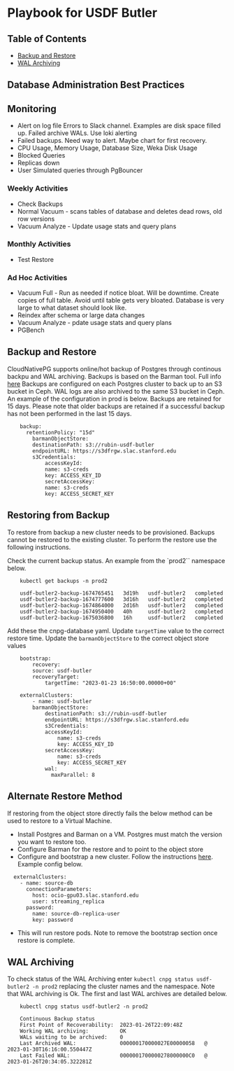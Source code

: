 # Playbook for USDF Butler


## Table of Contents

* [Backup and Restore](#backup-and-restore)
* [WAL Archiving](#wal-archiving)


## Database Administration Best Practices

## Monitoring
* Alert on log file Errors to Slack channel.  Examples are disk space filled up.  Failed archive WALs. Use loki alerting
* Failed backups.  Need way to alert.  Maybe chart for first recovery.
* CPU Usage, Memory Usage, Database Size, Weka Disk Usage
* Blocked Queries
* Replicas down
* User Simulated queries through PgBouncer

### Weekly Activities
* Check Backups
* Normal Vacuum - scans tables of database and deletes dead rows, old row versions
* Vacuum Analyze - Update usage stats and query plans

### Monthly Activities
* Test Restore

### Ad Hoc Activities
* Vacuum Full - Run as needed if notice bloat.  Will be downtime.  Create copies of full table.  Avoid until table gets very bloated.  Database is very large to what dataset should look like.
* Reindex after schema or large data changes
* Vacuum Analyze - pdate usage stats and query plans
* PGBench


## Backup and Restore

CloudNativePG supports online/hot backup of Postgres through continous backpu and WAL archiving.  Backups is based on the Barman tool.  Full info [here](https://cloudnative-pg.io/documentation/1.18/backup_recovery)  Backups are configured on each Postgres cluster to back up to an S3 bucket in Ceph.  WAL logs are also archived to the same S3 bucket in Ceph.  An example of the configuration in prod is below.  Backups are retained for 15 days.  Please note that older backups are retained if a successful backup has not been performed in the last 15 days.

```
    backup:
      retentionPolicy: "15d"
        barmanObjectStore:
        destinationPath: s3://rubin-usdf-butler
        endpointURL: https://s3dfrgw.slac.stanford.edu
        s3Credentials:
            accessKeyId:
            name: s3-creds
            key: ACCESS_KEY_ID
            secretAccessKey:
            name: s3-creds
            key: ACCESS_SECRET_KEY
```

## Restoring from Backup

To restore from backup a new cluster needs to be provisioned.  Backups cannot be restored to the existing cluster.  To perform the restore use the following instructions.

Check the current backup status.  An example from the `prod2`` namespace below.  

```
    kubectl get backups -n prod2

    usdf-butler2-backup-1674765451   3d19h   usdf-butler2   completed   
    usdf-butler2-backup-1674777600   3d16h   usdf-butler2   completed   
    usdf-butler2-backup-1674864000   2d16h   usdf-butler2   completed   
    usdf-butler2-backup-1674950400   40h     usdf-butler2   completed   
    usdf-butler2-backup-1675036800   16h     usdf-butler2   completed
```

Add these the cnpg-database yaml.  Update `targetTime` value to the correct restore time.  Update the `barmanObjectStore` to the correct object store values

```
    bootstrap:
        recovery:
        source: usdf-butler
        recoveryTarget:
            targetTime: "2023-01-23 16:50:00.00000+00"

    externalClusters:
        - name: usdf-butler
        barmanObjectStore:
            destinationPath: s3://rubin-usdf-butler
            endpointURL: https://s3dfrgw.slac.stanford.edu
            s3Credentials:
            accessKeyId:
                name: s3-creds
                key: ACCESS_KEY_ID
            secretAccessKey:
                name: s3-creds
                key: ACCESS_SECRET_KEY
            wal:
              maxParallel: 8
```

## Alternate Restore Method

If restoring from the object store directly fails the below method can be used to restore to a Virtual Machine.

* Install Postgres and Barman on a VM.  Postgres must match the version you want to restore too.
* Configure Barman for the restore and to point to the object store
* Configure and bootstrap a new cluster.  Follow the instructions [here](https://cloudnative-pg.io/documentation/1.18/bootstrap/#bootstrap-from-a-live-cluster-pg_basebackup).  Example config below.

```
  externalClusters:
    - name: source-db
      connectionParameters:
        host: ocio-gpu03.slac.stanford.edu
        user: streaming_replica
      password:
        name: source-db-replica-user
        key: password
```
* This will run restore pods.  Note to remove the bootstrap section once restore is complete.
  



## WAL Archiving

To check status of the WAL Archiving enter `kubectl cnpg status usdf-butler2 -n prod2` replacing the cluster names and the namespace.  Note that WAL archiving is Ok.  The first and last WAL archives are detailed below.

```
    kubectl cnpg status usdf-butler2 -n prod2

    Continuous Backup status
    First Point of Recoverability:  2023-01-26T22:09:48Z
    Working WAL archiving:          OK
    WALs waiting to be archived:    0
    Last Archived WAL:              000000170000027E00000058   @   2023-01-30T16:16:00.550447Z
    Last Failed WAL:                0000001700000278000000C0   @   2023-01-26T20:34:05.322281Z
```